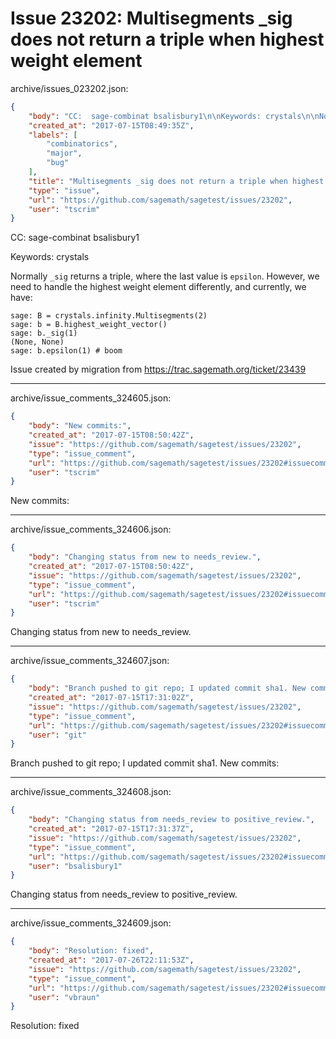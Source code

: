 # Issue 23202: Multisegments _sig does not return a triple when highest weight element

archive/issues_023202.json:
```json
{
    "body": "CC:  sage-combinat bsalisbury1\n\nKeywords: crystals\n\nNormally `_sig` returns a triple, where the last value is `epsilon`. However, we need to handle the highest weight element differently, and currently, we have:\n\n```\nsage: B = crystals.infinity.Multisegments(2)\nsage: b = B.highest_weight_vector()\nsage: b._sig(1)\n(None, None)\nsage: b.epsilon(1) # boom\n```\n\n\nIssue created by migration from https://trac.sagemath.org/ticket/23439\n\n",
    "created_at": "2017-07-15T08:49:35Z",
    "labels": [
        "combinatorics",
        "major",
        "bug"
    ],
    "title": "Multisegments _sig does not return a triple when highest weight element",
    "type": "issue",
    "url": "https://github.com/sagemath/sagetest/issues/23202",
    "user": "tscrim"
}
```
CC:  sage-combinat bsalisbury1

Keywords: crystals

Normally `_sig` returns a triple, where the last value is `epsilon`. However, we need to handle the highest weight element differently, and currently, we have:

```
sage: B = crystals.infinity.Multisegments(2)
sage: b = B.highest_weight_vector()
sage: b._sig(1)
(None, None)
sage: b.epsilon(1) # boom
```


Issue created by migration from https://trac.sagemath.org/ticket/23439





---

archive/issue_comments_324605.json:
```json
{
    "body": "New commits:",
    "created_at": "2017-07-15T08:50:42Z",
    "issue": "https://github.com/sagemath/sagetest/issues/23202",
    "type": "issue_comment",
    "url": "https://github.com/sagemath/sagetest/issues/23202#issuecomment-324605",
    "user": "tscrim"
}
```

New commits:



---

archive/issue_comments_324606.json:
```json
{
    "body": "Changing status from new to needs_review.",
    "created_at": "2017-07-15T08:50:42Z",
    "issue": "https://github.com/sagemath/sagetest/issues/23202",
    "type": "issue_comment",
    "url": "https://github.com/sagemath/sagetest/issues/23202#issuecomment-324606",
    "user": "tscrim"
}
```

Changing status from new to needs_review.



---

archive/issue_comments_324607.json:
```json
{
    "body": "Branch pushed to git repo; I updated commit sha1. New commits:",
    "created_at": "2017-07-15T17:31:02Z",
    "issue": "https://github.com/sagemath/sagetest/issues/23202",
    "type": "issue_comment",
    "url": "https://github.com/sagemath/sagetest/issues/23202#issuecomment-324607",
    "user": "git"
}
```

Branch pushed to git repo; I updated commit sha1. New commits:



---

archive/issue_comments_324608.json:
```json
{
    "body": "Changing status from needs_review to positive_review.",
    "created_at": "2017-07-15T17:31:37Z",
    "issue": "https://github.com/sagemath/sagetest/issues/23202",
    "type": "issue_comment",
    "url": "https://github.com/sagemath/sagetest/issues/23202#issuecomment-324608",
    "user": "bsalisbury1"
}
```

Changing status from needs_review to positive_review.



---

archive/issue_comments_324609.json:
```json
{
    "body": "Resolution: fixed",
    "created_at": "2017-07-26T22:11:53Z",
    "issue": "https://github.com/sagemath/sagetest/issues/23202",
    "type": "issue_comment",
    "url": "https://github.com/sagemath/sagetest/issues/23202#issuecomment-324609",
    "user": "vbraun"
}
```

Resolution: fixed
